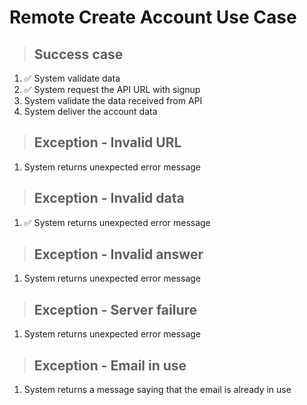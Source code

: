 # Remote Create Account Use Case

> ## Success case
1. ✅ System validate data
2. ✅ System request the API URL with signup
3. System validate the data received from API
4. System deliver the account data

> ## Exception - Invalid URL
1. System returns unexpected error message

> ## Exception - Invalid data
1. ✅ System returns unexpected error message

> ## Exception - Invalid answer
1. System returns unexpected error message

> ## Exception - Server failure
1. System returns unexpected error message

> ## Exception - Email in use
1. System returns a message saying that the email is already in use